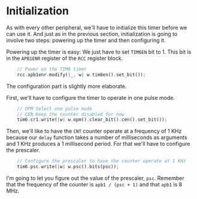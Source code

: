 # Initialization

As with every other peripheral, we'll have to initialize this timer before we can use it. And just
as in the previous section, initialization is going to involve two steps: powering up the timer and
then configuring it.

Powering up the timer is easy: We just have to set `TIM6EN` bit to 1. This bit is in the `APB1ENR`
register of the `RCC` register block.

``` rust
    // Power on the TIM6 timer
    rcc.apb1enr.modify(|_, w| w.tim6en().set_bit());
```

The configuration part is slightly more elaborate.

First, we'll have to configure the timer to operate in one pulse mode.

``` rust
    // OPM Select one pulse mode
    // CEN Keep the counter disabled for now
    tim6.cr1.write(|w| w.opm().clear_bit().cen().set_bit());
```

Then, we'll like to have the `CNT` counter operate at a frequency of 1 KHz because our `delay`
function takes a number of milliseconds as arguments and 1 KHz produces a 1 millisecond period. For
that we'll have to configure the prescaler.

``` rust
    // Configure the prescaler to have the counter operate at 1 KHz
    tim6.psc.write(|w| w.psc().bits(psc));
```

I'm going to let you figure out the value of the prescaler, `psc`. Remember that the frequency of
the counter is `apb1 / (psc + 1)` and that `apb1` is 8 MHz.
